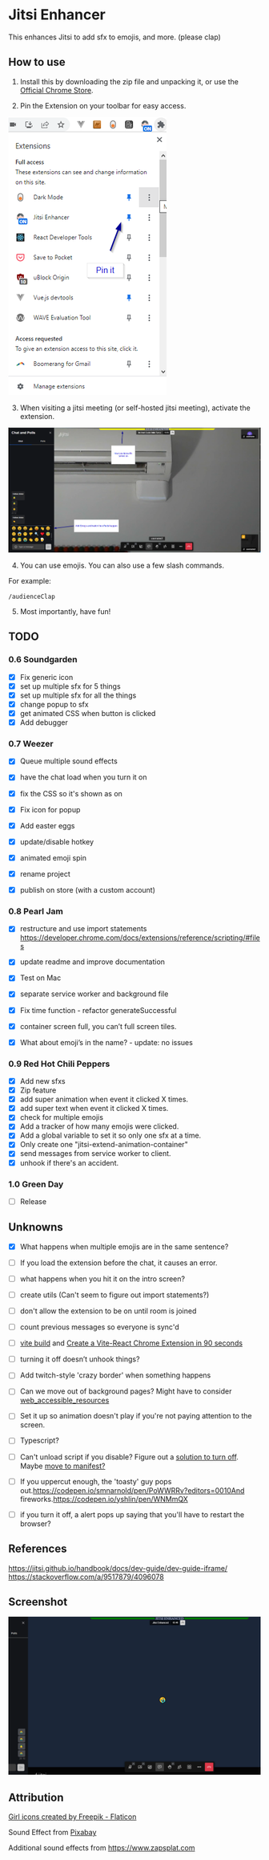 # Jitsi Enhancer

This enhances Jitsi to add sfx to emojis, and more. (please clap)

## How to use

1. Install this by downloading the zip file and unpacking it, or use the [Official Chrome Store](https://chrome.google.com/webstore/detail/jitsi-enhancer/dmgjnkmnphhfphojhcmhmomkmfbpbdbj). 

2. Pin the Extension on your toolbar for easy access.

![](./images/readme-pin-it.png)

3. When visiting a jitsi meeting (or self-hosted jitsi meeting), activate the extension.

![](./images/readme-activate.png)

4. You can use emojis. You can also use a few slash commands.

For example:
```
/audienceClap
```

5. Most importantly, have fun!

## TODO 

### 0.6 Soundgarden

- [x] Fix generic icon
- [x] set up multiple sfx for 5 things
- [x] set up multiple sfx for all the things
- [x] change popup to sfx
- [x] get animated CSS when button is clicked
- [x] Add debugger

### 0.7 Weezer
- [x] Queue multiple sound effects
- [x] have the chat load when you turn it on
- [x] fix the CSS so it's shown as on
- [x] Fix icon for popup
- [x] Add easter eggs
- [x] update/disable hotkey
- [x] animated emoji spin
- [x] rename project
- [x] publish on store (with a custom account)


### 0.8 Pearl Jam
- [x] restructure and use import statements https://developer.chrome.com/docs/extensions/reference/scripting/#files
- [x] update readme and improve documentation
- [x] Test on Mac
- [x] separate service worker and background file
- [x] Fix time function - refactor generateSuccessful
- [x] container screen full, you can’t full screen tiles.
- [x] What about emoji’s in the name? - update: no issues


### 0.9 Red Hot Chili Peppers
- [x] Add new sfxs
- [x] Zip feature
- [x] add super animation when event it clicked X times.
- [x] add super text when event it clicked X times.
- [x] check for multiple emojis
- [x] Add a tracker of how many emojis were clicked.
- [x] Add a global variable to set it so only one sfx at a time.
- [x] Only create one "jitsi-extend-animation-container"
- [x] send messages from service worker to client.
- [x] unhook if there's an accident. 

### 1.0 Green Day
- [ ] Release

## Unknowns
- [x] What happens when multiple emojis are in the same sentence?
- [ ] If you load the extension before the chat, it causes an error. 
- [ ] what happens when you hit it on the intro screen?
- [ ] create utils (Can't seem to figure out import statements?)
- [ ] don't allow the extension to be on until room is joined
- [ ] count previous messages so everyone is sync'd

- [ ] [vite build](https://github.com/StarkShang/vite-plugin-chrome-extension) and [Create a Vite-React Chrome Extension in 90 seconds](https://dev.to/jacksteamdev/create-a-vite-react-chrome-extension-in-90-seconds-3df7)
- [ ] turning it off doesn’t unhook things?
- [ ] Add twitch-style 'crazy border' when something happens

- [ ] Can we move out of background pages? Might have to consider [web_accessible_resources](https://dev.to/jacksteamdev/advanced-config-for-rpce-3966)

- [ ] Set it up so animation doesn't play if you're not paying attention to the screen.
- [ ] Typescript?
- [ ] Can't unload script if you disable? Figure out a [solution to turn off](https://stackoverflow.com/questions/18477910/chrome-extension-how-to-remove-content-script-after-injection). Maybe [move to manifest?](https://github.com/fregante/webext-dynamic-content-scripts/blob/main/how-to-add-github-enterprise-support-to-web-extensions.md)
- [ ] If you uppercut enough, the 'toasty' guy pops out.https://codepen.io/smnarnold/pen/PoWWRRv?editors=0010And fireworks.https://codepen.io/yshlin/pen/WNMmQX
- [ ] if you turn it off, a alert pops up saying that you'll have to restart the browser?

## References
https://jitsi.github.io/handbook/docs/dev-guide/dev-guide-iframe/
https://stackoverflow.com/a/9517879/4096078

     
## Screenshot
![screenshot](./images/screenshot.png)


## Attribution

<a href="https://www.flaticon.com/free-icons/girl" title="girl icons">Girl icons created by Freepik - Flaticon</a>

Sound Effect from <a href="https://pixabay.com/sound-effects/?utm_source=link-attribution&amp;utm_medium=referral&amp;utm_campaign=music&amp;utm_content=6185">Pixabay</a>

Additional sound effects from https://www.zapsplat.com